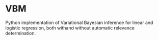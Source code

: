 # VBM

Python implementation of Variational Bayesian inference for linear and logistic regression, both withand without automatic relevance determination.

